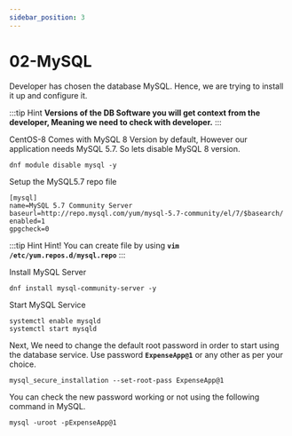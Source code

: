```yaml
---
sidebar_position: 3
---
```


# 02-MySQL 

Developer has chosen the database MySQL. Hence, we are trying to install it up and configure it.

:::tip Hint
**Versions of the DB Software you will get context from the developer, Meaning we need to check with developer.**
:::

CentOS-8 Comes with MySQL 8 Version by default, However our application needs MySQL 5.7. So lets disable MySQL 8 version.

```shell 
dnf module disable mysql -y 
```

Setup the MySQL5.7 repo file

``` shell title=/etc/yum.repos.d/mysql.repo
[mysql]
name=MySQL 5.7 Community Server
baseurl=http://repo.mysql.com/yum/mysql-5.7-community/el/7/$basearch/
enabled=1
gpgcheck=0
```

:::tip Hint
Hint! You can create file by using **`vim /etc/yum.repos.d/mysql.repo`**
:::

Install MySQL Server 

```shell 
dnf install mysql-community-server -y
```

Start MySQL Service 

```shell 
systemctl enable mysqld
systemctl start mysqld  
```

Next, We need to change the default root password in order to start using the database service. Use password **`ExpenseApp@1`** or any other as per your choice. 

```shell
mysql_secure_installation --set-root-pass ExpenseApp@1
```

You can check the new password working or not using the following command in MySQL.

```shell
mysql -uroot -pExpenseApp@1
```



